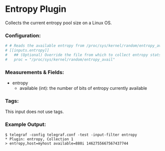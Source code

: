 # Entropy Plugin

Collects the current entropy pool size on a Linux OS.

### Configuration:

```toml
# # Reads the available entropy from /proc/sys/kernel/random/entropy_avail
# [[inputs.entropy]]
#   ## (Optional) Override the file from which to collect entropy stats. Default is:
#   proc = "/proc/sys/kernel/random/entropy_avail"
```

### Measurements & Fields:

- entropy
    - available (int): the number of bits of entropy currently available

### Tags:

This input does not use tags.

### Example Output:

```
$ telegraf -config telegraf.conf -test -input-filter entropy
* Plugin: entropy, Collection 1
> entropy,host=myhost available=880i 1462755667567437744
```